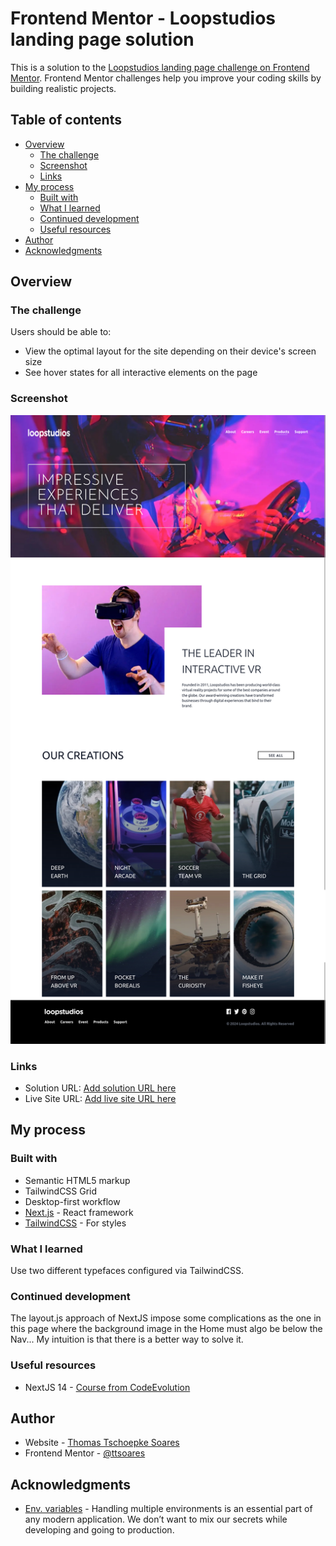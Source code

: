# Frontend Mentor - Loopstudios landing page solution

This is a solution to the [Loopstudios landing page challenge on Frontend Mentor](https://www.frontendmentor.io/challenges/loopstudios-landing-page-N88J5Onjw). Frontend Mentor challenges help you improve your coding skills by building realistic projects.

## Table of contents

- [Overview](#overview)
  - [The challenge](#the-challenge)
  - [Screenshot](#screenshot)
  - [Links](#links)
- [My process](#my-process)
  - [Built with](#built-with)
  - [What I learned](#what-i-learned)
  - [Continued development](#continued-development)
  - [Useful resources](#useful-resources)
- [Author](#author)
- [Acknowledgments](#acknowledgments)

## Overview

### The challenge

Users should be able to:

- View the optimal layout for the site depending on their device's screen size
- See hover states for all interactive elements on the page

### Screenshot

![](./screenshot.jpg)

### Links

- Solution URL: [Add solution URL here](https://github.com/ttsoares/studiosLoop)
- Live Site URL: [Add live site URL here](https://studios-loop.vercel.app/)

## My process

### Built with

- Semantic HTML5 markup
- TailwindCSS Grid
- Desktop-first workflow
- [Next.js](https://nextjs.org/) - React framework
- [TailwindCSS](https://tailwindcss.com/) - For styles

### What I learned

Use two different typefaces configured via TailwindCSS.

### Continued development

The layout.js approach of NextJS impose some complications as the one in this page where the background image
in the Home must algo be below the Nav... My intuition is that there is a better way to solve it.

### Useful resources

- NextJS 14 - [Course from CodeEvolution](https://www.youtube.com/watch?v=ZjAqacIC_3c&list=PLC3y8-rFHvwjOKd6gdf4QtV1uYNiQnruI)

## Author

- Website - [Thomas Tschoepke Soares](https://buildesign.vercel.app/)
- Frontend Mentor - [@ttsoares](https://www.frontendmentor.io/profile/ttsoares)

## Acknowledgments

- [Env. variables](https://www.mohammadfaisal.dev/blog/how-to-handle-different-environments-in-a-nextjs-application) - Handling multiple environments is an essential part of any modern application. We don’t want to mix our secrets while developing and going to production.
